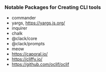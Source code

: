 ### Notable Packages for Creating CLI tools

- commander
- yargs, https://yargs.js.org/
- inquirer
- chalk
- @clack/core
- @clack/prompts
- meow
- https://caporal.io/
- https://cliffy.io/
- https://github.com/oclif/oclif

